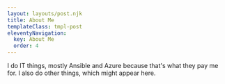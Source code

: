 ```yaml
---
layout: layouts/post.njk
title: About Me
templateClass: tmpl-post
eleventyNavigation:
  key: About Me
  order: 4
---
```


I do IT things, mostly Ansible and Azure because that's what they pay me for. I also do other things, which might appear here.
